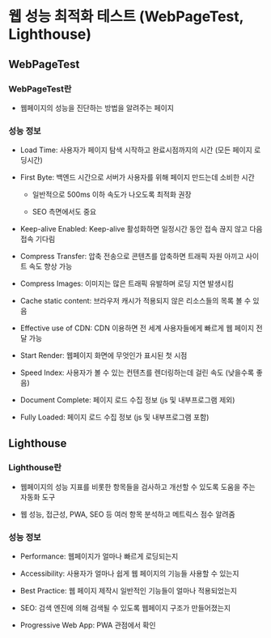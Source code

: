 # 웹 성능 최적화 테스트 (WebPageTest, Lighthouse)

## WebPageTest

### WebPageTest란

- 웹페이지의 성능을 진단하는 방법을 알려주는 페이지

### 성능 정보 

- Load Time: 사용자가 페이지 탐색 시작하고 완료시점까지의 시간 (모든 페이지 로딩시간)

- First Byte: 백엔드 시간으로 서버가 사용자를 위해 페이지 만드는데 소비한 시간

    - 일반적으로 500ms 이하 속도가 나오도록 최적화 권장

    - SEO 측면에서도 중요

- Keep-alive Enabled: Keep-alive 활성화하면 일정시간 동안 접속 끊지 않고 다음 접속 기다림

- Compress Transfer: 압축 전송으로 콘텐츠를 압축하면 트래픽 자원 아끼고 사이트 속도 향상 가능

- Compress Images: 이미지는 많은 트래픽 유발하며 로딩 지연 발생시킴

- Cache static content: 브라우저 캐시가 적용되지 않은 리소스들의 목록 볼 수 있음

- Effective use of CDN: CDN 이용하면 전 세계 사용자들에게 빠르게 웹 페이지 전달 가능

- Start Render: 웹페이지 화면에 무엇인가 표시된 첫 시점

- Speed Index: 사용자가 볼 수 있는 컨텐츠를 렌더링하는데 걸린 속도 (낮을수록 좋음)

- Document Complete: 페이지 로드 수집 정보 (js 및 내부프로그램 제외)

- Fully Loaded: 페이지 로드 수집 정보 (js 및 내부프로그램 포함)

## Lighthouse

### Lighthouse란

- 웹페이지의 성능 지표를 비롯한 항목들을 검사하고 개선할 수 있도록 도움을 주는 자동화 도구

- 웹 성능, 접근성, PWA, SEO 등 여러 항목 분석하고 메트릭스 점수 알려줌

### 성능 정보

- Performance: 웹페이지가 얼마나 빠르게 로딩되는지

- Accessibility: 사용자가 얼마나 쉽게 웹 페이지의 기능들 사용할 수 있는지

- Best Practice: 웹 페이지 제작시 일반적인 기능들이 얼마나 적용되었는지

- SEO: 검색 엔진에 의해 검색될 수 있도록 웹페이지 구조가 만들어졌는지

- Progressive Web App: PWA 관점에서 확인